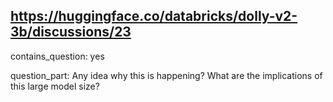## https://huggingface.co/databricks/dolly-v2-3b/discussions/23

contains_question: yes

question_part: Any idea why this is happening? What are the implications of this large model size?